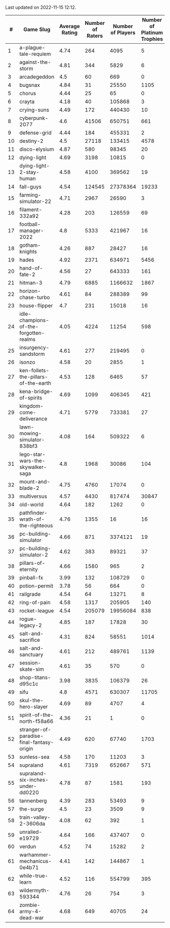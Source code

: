 Last updated on 2022-11-15 12:12.


|#|Game Slug|Average Rating|Number of Raters|Number of Players|Number of Platinum Trophies|Max Rarity (%)|
|---|---|---|---|---|---|---|
|1|a-plague-tale-requiem|4.74|264|4095|5|92|
|2|against-the-storm|4.81|344|5829|6|21|
|3|arcadegeddon|4.5|60|669|0|95|
|4|bugsnax|4.84|31|25550|1105|97|
|5|chorus|4.44|25|65|0|85|
|6|crayta|4.18|40|105868|3|23|
|7|crying-suns|4.49|172|440430|10|65|
|8|cyberpunk-2077|4.6|41506|650751|661|62|
|9|defense-grid|4.44|184|455331|2|80|
|10|destiny-2|4.5|27118|133415|4578|96|
|11|disco-elysium|4.87|580|98345|20|28|
|12|dying-light|4.69|3198|10815|0|97|
|13|dying-light-2-stay-human|4.58|4100|369562|19|0.3|
|14|fall-guys|4.54|124545|27378364|19233|4|
|15|farming-simulator-22|4.71|2967|26590|3|81|
|16|filament-332a92|4.28|203|126559|69|93|
|17|football-manager-2022|4.8|5333|421967|16|49|
|18|gotham-knights|4.26|887|28427|16|34|
|19|hades|4.92|2371|634971|5456|89|
|20|hand-of-fate-2|4.56|27|643333|161|72|
|21|hitman-3|4.79|6885|1166632|1867|48|
|22|horizon-chase-turbo|4.61|84|288389|99|83|
|23|house-flipper|4.7|231|15018|16|93|
|24|idle-champions-of-the-forgotten-realms|4.05|4224|11254|598|6|
|25|insurgency-sandstorm|4.61|277|219495|0|6|
|26|isonzo|4.58|20|2855|1|62|
|27|ken-follets-the-pillars-of-the-earth|4.53|128|6465|57|50|
|28|kena-bridge-of-spirits|4.69|1099|406345|421|94|
|29|kingdom-come-deliverance|4.71|5779|733381|27|30|
|30|lawn-mowing-simulator-838bf3|4.08|164|509322|6|88|
|31|lego-star-wars-the-skywalker-saga|4.8|1968|30086|104|98|
|32|mount-and-blade-2|4.75|4760|17074|0|0.2|
|33|multiversus|4.57|4430|817474|30847|79|
|34|old-world|4.64|182|1262|0|87|
|35|pathfinder-wrath-of-the-righteous|4.76|1355|16|16|0.2|
|36|pc-building-simulator|4.66|871|3374121|19|48|
|37|pc-building-simulator-2|4.62|383|89321|37|75|
|38|pillars-of-eternity|4.66|1580|965|2|79|
|39|pinball-fx|3.99|132|108729|0|86|
|40|potion-permit|3.78|56|664|0|98|
|41|railgrade|4.54|64|13271|8|98|
|42|ring-of-pain|4.58|1317|205905|140|96|
|43|rocket-league|4.54|205079|19956084|838|75|
|44|rogue-legacy-2|4.85|187|17828|30|0.6|
|45|salt-and-sacrifice|4.31|824|58551|1014|91|
|46|salt-and-sanctuary|4.61|212|489761|1139|83|
|47|session-skate-sim|4.61|35|570|0|26|
|48|shop-titans-d95c1c|3.98|3835|106379|26|98|
|49|sifu|4.8|4571|630307|11705|96|
|50|skul-the-hero-slayer|4.69|89|4707|4|96|
|51|spirit-of-the-north-f58a66|4.36|21|1|0|100|
|52|stranger-of-paradise-final-fantasy-origin|4.49|620|67740|1703|98|
|53|sunless-sea|4.58|170|11203|3|37|
|54|supraland|4.61|7319|652667|571|99|
|55|supraland-six-inches-under-dd0220|4.78|87|1581|193|99|
|56|tannenberg|4.39|283|53493|9|85|
|57|the-surge|4.5|23|3509|9|94|
|58|train-valley-2-3606da|4.08|62|392|1|89|
|59|unrailed-e19729|4.64|166|437407|0|2|
|60|verdun|4.52|74|15282|2|71|
|61|warhammer-mechanicus-0e4b71|4.41|142|144867|1|24|
|62|while-true-learn|4.52|116|554799|395|93|
|63|wildermyth-593344|4.76|26|754|3|90|
|64|zombie-army-4-dead-war|4.68|649|40705|24|66|
